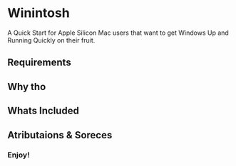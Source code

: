 # Winintosh
A Quick Start for Apple Silicon Mac users that want to get Windows Up and Running Quickly on their fruit.

## Requirements

## Why tho

## Whats Included

## Atributaions & Soreces

### Enjoy! 

